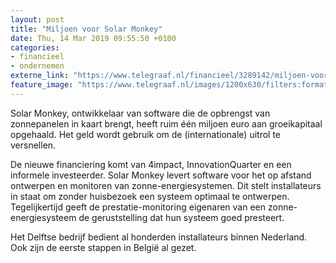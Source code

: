 ```yaml
---
layout: post
title: "Miljoen voor Solar Monkey"
date: Thu, 14 Mar 2019 09:55:50 +0100
categories: 
- financieel 
- ondernemen 
externe_link: "https://www.telegraaf.nl/financieel/3289142/miljoen-voor-solar-monkey"
feature_image: "https://www.telegraaf.nl/images/1200x630/filters:format(jpeg):quality(80)/cdn-kiosk-api.telegraaf.nl/f773c2f6-4636-11e9-bd5f-02d1dbdc35d1.jpg"
---
```


<p class="intro">Solar Monkey, ontwikkelaar van software die de opbrengst van zonnepanelen in kaart brengt, heeft ruim één miljoen euro aan groeikapitaal opgehaald. Het geld wordt gebruik om de (internationale) uitrol te versnellen.</p> <p>De nieuwe financiering komt van 4impact, InnovationQuarter en een informele investeerder. Solar Monkey levert software voor het op afstand ontwerpen en monitoren van zonne-energiesystemen. Dit stelt installateurs in staat om zonder huisbezoek een systeem optimaal te ontwerpen. Tegelijkertijd geeft de prestatie-monitoring eigenaren van een zonne-energiesysteem de geruststelling dat hun systeem goed presteert.</p><p>Het Delftse bedrijf bedient al honderden installateurs binnen Nederland. Ook zijn de eerste stappen in België al gezet.</p>
